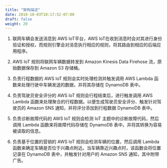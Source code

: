 ```yaml
---
title: "架构描述"
date: 2018-10-03T10:17:52-07:00
draft: false
weight: 20
---
```


1.	联网车辆会发送消息到 AWS IoT平台，AWS IoT在收到消息时会对其进行身份验证和授权，而规则引擎会对消息执行相应的规则，将其路由到相应的后端应用程序。

2.	AWS IoT 规则将联网车辆数据转发到 Amazon Kinesis Data Firehose 流，原始数据保存到 Amazon S3 存储桶。

3.	负责行程数据的 AWS IoT 规则会实时处理检测并触发调用 AWS Lambda 函数来处理行驶中车辆发送的数据，并将其存储在 DynamoDB 表中。

4.	负责驾驶员安全评分的 AWS IoT 规则会行程结束后，进行触发调用 AWS Lambda 函数来处理聚合的行程数据。以便生成驾驶员安全评分、触发针对驾驶员的 Amazon SNS 通知，并将评分添加到行程数据 DynamoDB 表中。

5.	负责诊断故障代码的 AWS IoT 规则会检测 IoT 主题中的诊断故障代码，然后调用 Lambda 函数来将故障代码存储在 DynamoDB 表中。并将其转换为容易被读取的信息。

6.	负责基于位置的营销的 AWS IoT 规则会检测车辆的位置，然后调用 Lambda 函数来确定车辆是否位于兴趣点附近。当车辆靠近兴趣点时，该函数会将位置记录在 DynamoDB 表中，并触发针对用户的 Amazon SNS 通知，其中附带广告。
